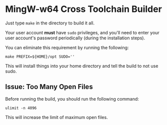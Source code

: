 # MingW-w64 Cross Toolchain Builder

Just type `make` in the directory to build it all.

Your user account **must** have `sudo` privileges, and you'll need to
enter your user account's password periodically (during the installation
steps).

You can eliminate this requirement by running the following:

    make PREFIX=${HOME}/opt SUDO=''

This will install things into your home directory and tell the build to
not use sudo.

## Issue: Too Many Open Files

Before running the build, you should run the following command:

    ulimit -n 4096

This will increase the limit of maximum open files.

